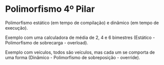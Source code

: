 # Polimorfismo 4º Pilar

Polimorfismo estático (em tempo de compilação) e dinâmico (em tempo de execução).

Exemplo com uma calculadora de média de 2, 4 e 6 bimestres (Estático - Polimorfismo de sobrecarga - overload).

Exemplo com veículos, todos são veículos, mas cada um se comporta de uma forma (Dinâmico - Polimorfismo de sobreposição - override).
